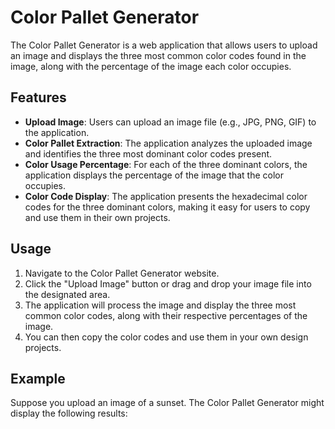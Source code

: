 # Color Pallet Generator

The Color Pallet Generator is a web application that allows users to upload an image and displays the three most common color codes found in the image, along with the percentage of the image each color occupies.

## Features

- **Upload Image**: Users can upload an image file (e.g., JPG, PNG, GIF) to the application.
- **Color Pallet Extraction**: The application analyzes the uploaded image and identifies the three most dominant color codes present.
- **Color Usage Percentage**: For each of the three dominant colors, the application displays the percentage of the image that the color occupies.
- **Color Code Display**: The application presents the hexadecimal color codes for the three dominant colors, making it easy for users to copy and use them in their own projects.

## Usage

1. Navigate to the Color Pallet Generator website.
2. Click the "Upload Image" button or drag and drop your image file into the designated area.
3. The application will process the image and display the three most common color codes, along with their respective percentages of the image.
4. You can then copy the color codes and use them in your own design projects.

## Example

Suppose you upload an image of a sunset. The Color Pallet Generator might display the following results:
